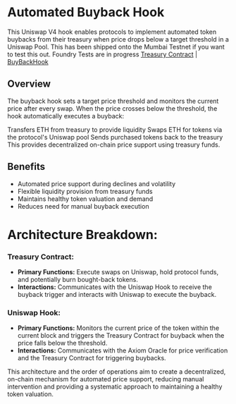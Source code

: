 # Automated Buyback Hook
This Uniswap V4 hook enables protocols to implement automated token buybacks from their treasury when price drops below a target threshold in a Uniswap Pool. This has been shipped onto the Mumbai Testnet if you want to test this out. Foundry Tests are in progress
[Treasury Contract](https://mumbai.polygonscan.com/address/0xa9eeb49634836043557d12436745f13d2aa71a2f) | [BuyBackHook](https://mumbai.polygonscan.com/address/0x0422a3aeba3f00e1034f3e113e93781620f778db)


## Overview
The buyback hook sets a target price threshold and monitors the current price after every swap. When the price crosses below the threshold, the hook automatically executes a buyback:

Transfers ETH from treasury to provide liquidity
Swaps ETH for tokens via the protocol's Uniswap pool
Sends purchased tokens back to the treasury
This provides decentralized on-chain price support using treasury funds.

## Benefits
- Automated price support during declines and volatility
- Flexible liquidity provision from treasury funds
- Maintains healthy token valuation and demand
- Reduces need for manual buyback execution


# Architecture Breakdown:
### Treasury Contract:

- **Primary Functions:** Execute swaps on Uniswap, hold protocol funds, and potentially burn bought-back tokens.
- **Interactions:** Communicates with the Uniswap Hook to receive the buyback trigger and interacts with Uniswap to execute the buyback.

### Uniswap Hook:

- **Primary Functions:** Monitors the current price of the token within the current block and triggers the Treasury Contract for buyback when the price falls below the threshold.
- **Interactions:** Communicates with the Axiom Oracle for price verification and the Treasury Contract for triggering buybacks.

This architecture and the order of operations aim to create a decentralized, on-chain mechanism for automated price support, reducing manual intervention and providing a systematic approach to maintaining a healthy token valuation.


